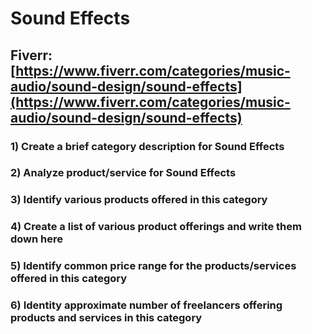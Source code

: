 # Sound Effects
## Fiverr: [https://www.fiverr.com/categories/music-audio/sound-design/sound-effects](https://www.fiverr.com/categories/music-audio/sound-design/sound-effects)
### 1) Create a brief category description for Sound Effects
### 2) Analyze product/service for Sound Effects
### 3) Identify various products offered in this category
### 4) Create a list of various product offerings and write them down here
### 5) Identify common price range for the products/services offered in this category
### 6) Identity approximate number of freelancers offering products and services in this category
